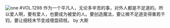 ![one](http://image.wufazhuce.com/FqD7wRBZxvmE4q4YTsXRzBJJvOBi)
#VOL.1298
作为一个平凡人，无论多辛苦的事，对外人都是不足道的。所以爱人啊，要有爱人，也要成为被爱的人。要创造魔法，要让微不足道变得重若千钧，要让细枝末节变成缠盘硕枝。 by 大斯